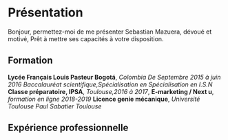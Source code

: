 # Présentation
Bonjour, permettez-moi de me présenter Sebastian Mazuera,  dévoué et motivé, Prêt à mettre ses capacités à votre disposition.
## Formation
  **Lycée Français Louis Pasteur Bogotá**, _Colombia De Septembre 2015 à juin 2016 Baccalauréat scientifique,Spécialisation en Spécialisation en I.S.N_
  **Classe préparatoire, IPSA**, _Toulouse,2016 à 2017_, 
  **E-marketing / Next u**, _formation en ligne 2018-2019_
  **Licence genie mécanique**, _Université Toulouse Paul Sabatier Toulouse_

  ## Expérience professionnelle
  
